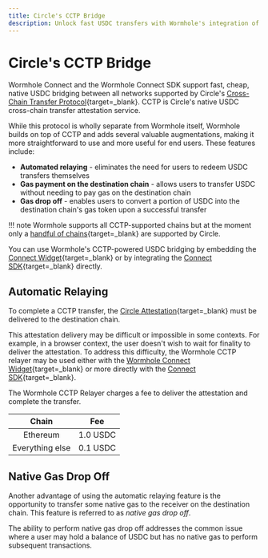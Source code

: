 ```yaml
---
title: Circle's CCTP Bridge
description: Unlock fast USDC transfers with Wormhole's integration of Circle's CCTP, featuring automatic relaying via the Wormhole relayer and native gas solutions.
---
```


# Circle's CCTP Bridge

Wormhole Connect and the Wormhole Connect SDK support fast, cheap, native USDC bridging between all networks supported by Circle's [Cross-Chain Transfer Protocol](https://www.circle.com/en/cross-chain-transfer-protocol){target=\_blank}. CCTP is Circle's native USDC cross-chain transfer attestation service.

While this protocol is wholly separate from Wormhole itself, Wormhole builds on top of CCTP and adds several valuable augmentations, making it more straightforward to use and more useful for end users. These features include:

- **Automated relaying** - eliminates the need for users to redeem USDC transfers themselves 
- **Gas payment on the destination chain** - allows users to transfer USDC without needing to pay gas on the destination chain
- **Gas drop off** - enables users to convert a portion of USDC into the destination chain's gas token upon a successful transfer

!!! note
    Wormhole supports all CCTP-supported chains but at the moment only a [handful of chains](https://developers.circle.com/stablecoins/docs/supported-domains){target=\_blank} are supported by Circle.

You can use Wormhole's CCTP-powered USDC bridging by embedding the [Connect Widget](#){target=\_blank} or by integrating the [Connect SDK](#){target=\_blank} directly.  <!-- connect link and USDC Transfers With Connect SDK link-->

## Automatic Relaying

To complete a CCTP transfer, the [Circle Attestation](https://developers.circle.com/stablecoins/reference/getattestation){target=\_blank} must be delivered to the destination chain.

This attestation delivery may be difficult or impossible in some contexts. For example, in a browser context, the user doesn't wish to wait for finality to deliver the attestation. To address this difficulty, the Wormhole CCTP relayer may be used either with the [Wormhole Connect Widget](#){target=\_blank} or more directly with the [Connect SDK](#){target=\_blank}. <!-- connect link and USDC Transfers With Connect SDK link-->

The Wormhole CCTP Relayer charges a fee to deliver the attestation and complete the transfer.

|      Chain      |       Fee       |
|:---------------:|:---------------:|
|  Ethereum       |     1.0 USDC    |
| Everything else |     0.1 USDC    |

<!-- this is maybe the intended profit margin, but definitely not the total relaying cost, needs to be reviewed -->

## Native Gas Drop Off

Another advantage of using the automatic relaying feature is the opportunity to transfer some native gas to the receiver on the destination chain. This feature is referred to as _native gas drop off_.

The ability to perform native gas drop off addresses the common issue where a user may hold a balance of USDC but has no native gas to perform subsequent transactions.

<!-- 
!!! note
    Native gas drop off is limited to TODO 
-->